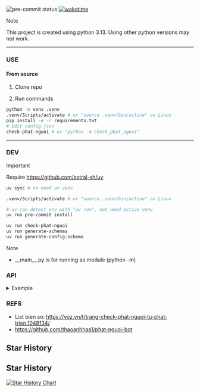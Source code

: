 ![pre-commit status](https://img.shields.io/github/actions/workflow/status/NTGNguyen/check-phat-nguoi/pre-commit.yml?style=for-the-badge&label=pre%20commit&branch=main&logo=precommit)
[![wakatime](https://wakatime.com/badge/github/NTGNguyen/check-phat-nguoi.svg?style=for-the-badge)](https://wakatime.com/badge/github/NTGNguyen/check-phat-nguoi)

> [!NOTE]
>
> This project is created using python 3.13. Using other python versions may not work.

---

### USE

#### From source

1. Clone repo

2. Run commands

```sh
python -m venv .venv
.venv/Scripts/activate # or "source .venv/bin/active" on Linux
pip install -e -r requirements.txt
# Edit config.json
check-phat-nguoi # or "python -m check_phat_nguoi"
```

---

### DEV

> [!IMPORTANT]
> Require https://github.com/astral-sh/uv

```sh
uv sync # no need uv venv

.venv/Scripts/activate # or "source .venv/bin/active" on Linux

# uv can detect env with "uv run", not need active venv
uv run pre-commit install

uv run check-phat-nguoi
uv run generate-schemas
uv run generate-config-schema
```

> [!NOTE]
>
> - \_\_main\_\_.py is for running as module (python -m)

### API

<details>
  <summary>
    Example
  </summary>

1. Example 1

```sh
curl --data '{"bienso": "60A64685"}' -X POST -H "Content-Type: application/json" https://api.checkphatnguoi.vn/phatnguoi | jq .
```

```json
{
  "status": 1,
  "msg": "",
  "data": [
    {
      "Biển kiểm soát": "60A64685",
      "Màu biển": "Nền mầu trắng, chữ và số màu đen",
      "Loại phương tiện": "Ô tô",
      "Thời gian vi phạm": "13:57, 07/10/2023",
      "Địa điểm vi phạm": "Km1716+005, Quốc lộ 1A - Bình Thuận",
      "Hành vi vi phạm": "12321.5.3.a.01.Điều khiển xe chạy quá tốc độ quy định từ 05 km/h đến dưới 10 km/h",
      "Trạng thái": "Chưa xử phạt",
      "Đơn vị phát hiện vi phạm": "ĐỘI TT, ĐTGQTNGT VÀ XLVP - PHÒNG CSGT BÌNH THUẬN",
      "Nơi giải quyết vụ việc": [
        "1. ĐỘI TT, ĐTGQTNGT VÀ XLVP - PHÒNG CSGT BÌNH THUẬN",
        "Địa chỉ: 115 Tôn Đức Thắng, TP. Phan Thiết",
        "Số điện thoại liên hệ: 0693.428184",
        "2. Đội Cảnh sát giao thông, Trật tự - Công an huyện Trảng Bom - Tỉnh Đồng Nai",
        "Địa chỉ: Huyện Trảng Bom"
      ]
    }
  ],
  "data_info": {
    "total": 1,
    "chuaxuphat": 1,
    "daxuphat": 0,
    "latest": "12:41 22/12/2024"
  }
}
```

2. Example 2

```sh
curl --data '{"bienso": "98A56604"}' -X POST -H "Content-Type: application/json" https://api.checkphatnguoi.vn/phatnguoi | jq .
```

```json
{
  "status": 1,
  "msg": "",
  "data": [
    {
      "Biển kiểm soát": "98A-566.04",
      "Màu biển": "Nền mầu trắng, chữ và số màu đen",
      "Loại phương tiện": "Ô tô",
      "Thời gian vi phạm": "11:09, 09/07/2023",
      "Địa điểm vi phạm": "Ngã 4 Xương Giang - Vương Văn Trà - Quang Trung, Phường Trần Phú, Thành phố Bắc Giang, Tỉnh Bắc Giang",
      "Hành vi vi phạm": "12321.5.5.a.01.Không chấp hành hiệu lệnh của đèn tín hiệu giao thông",
      "Trạng thái": "Chưa xử phạt",
      "Đơn vị phát hiện vi phạm": "Đội Cảnh sát giao thông, Trật tự - Công an thành phố Bắc Giang - Tỉnh Bắc Giang",
      "Nơi giải quyết vụ việc": [
        "1. Đội Cảnh sát giao thông, Trật tự - Công an thành phố Bắc Giang - Tỉnh Bắc Giang",
        "Địa chỉ: số 384 đường Xương Giang, phường Ngô Quyền",
        "Số điện thoại liên hệ: 0911595121"
      ]
    }
  ],
  "data_info": {
    "total": 1,
    "chuaxuphat": 1,
    "daxuphat": 0,
    "latest": "17:54 19/10/2024"
  }
}
```

3. Example 3

```sh
curl --data '{"bienso": "30F88251"}' -X POST -H "Content-Type: application/json" https://api.checkphatnguoi.vn/phatnguoi | jq .
```

```json
{
  "status": 1,
  "msg": "",
  "data": [
    {
      "Biển kiểm soát": "30F-882.51",
      "Màu biển": "Nền mầu trắng, chữ và số màu đen",
      "Loại phương tiện": "Ô tô",
      "Thời gian vi phạm": "10:21, 09/07/2023",
      "Địa điểm vi phạm": "Km 82+400, QL37, Xã Việt Tiến, Thị xã Việt Yên, Tỉnh Bắc Giang",
      "Hành vi vi phạm": "12321.5.6.a.01.Điều khiển xe chạy quá tốc độ quy định trên 20 km/h đến 35 km/h",
      "Trạng thái": "Chưa xử phạt",
      "Đơn vị phát hiện vi phạm": "Đội Cảnh sát giao thông, Trật tự - Công an thị xã Việt Yên - Tỉnh Bắc Giang",
      "Nơi giải quyết vụ việc": [
        "1. Đội Cảnh sát giao thông, Trật tự - Công an thị xã Việt Yên - Tỉnh Bắc Giang",
        "Địa chỉ: Thị xã Việt Yên",
        "2. Đội Cảnh sát giao thông, Trật tự - Công an quận Hai Bà Trưng - Thành phố Hà Nội"
      ]
    },
    {
      "Biển kiểm soát": "30F-882.51",
      "Màu biển": "Nền mầu trắng, chữ và số màu đen",
      "Loại phương tiện": "Ô tô",
      "Thời gian vi phạm": "11:32, 09/07/2023",
      "Địa điểm vi phạm": "Ngã 4 Xương Giang - Vương Văn Trà - Quang Trung, phường Trần Phú, thành phố Bắc Giang",
      "Hành vi vi phạm": "Điều khiển xe rẽ trái tại nơi có biển báo hiệu có nội dung cấm rẽ trái đối với loại phương tiện đang điều khiển",
      "Trạng thái": "Chưa xử phạt",
      "Đơn vị phát hiện vi phạm": "CA Thành phố Bắc Giang, Bắc Giang",
      "Nơi giải quyết vụ việc": [
        "1. CA Thành phố Bắc Giang, Bắc Giang",
        "Địa chỉ: Số 384 đường Xương Giang, phường Ngô Quyền, TP. Bắc Giang",
        "Số điện thoại liên hệ: 0911595121"
      ]
    },
    {
      "Biển kiểm soát": "30F-882.51",
      "Màu biển": "Nền mầu trắng, chữ và số màu đen",
      "Loại phương tiện": "Ô tô",
      "Thời gian vi phạm": "08:44, 21/12/2021",
      "Địa điểm vi phạm": "Km208+920",
      "Hành vi vi phạm": "Điều khiển xe chạy quá tốc độ quy định từ 10km/h đến 20 km/h",
      "Trạng thái": "Đã xử phạt",
      "Đơn vị phát hiện vi phạm": "Đội TTKSGTĐB số 1, Phòng 8 - Cục Cảnh sát giao thông",
      "Nơi giải quyết vụ việc": [
        "1. Đội TTKSGTĐB số 1, Phòng 8 - Cục Cảnh sát giao thông",
        "Địa chỉ: Đội TTKSGTĐB cao tốc số 1",
        "Số điện thoại liên hệ: 02435816399"
      ]
    },
    {
      "Biển kiểm soát": "30F-882.51",
      "Màu biển": "Nền mầu trắng, chữ và số màu đen",
      "Loại phương tiện": "Ô tô",
      "Thời gian vi phạm": "15:58, 23/04/2021",
      "Địa điểm vi phạm": "Nội Bài - Lào Cai",
      "Hành vi vi phạm": "Điều khiển xe chạy quá tốc độ quy định từ 10km/h đến 20 km/h",
      "Trạng thái": "Đã xử phạt",
      "Đơn vị phát hiện vi phạm": "Đội TTKSGTĐB số 1, Phòng 8 - Cục Cảnh sát giao thông",
      "Nơi giải quyết vụ việc": [
        "1. Đội TTKSGTĐB số 1, Phòng 8 - Cục Cảnh sát giao thông",
        "Địa chỉ: Đội TTKSGTĐB cao tốc số 1",
        "Số điện thoại liên hệ: 02435816399"
      ]
    }
  ],
  "data_info": {
    "total": 4,
    "chuaxuphat": 2,
    "daxuphat": 2,
    "latest": "19:53 01/06/2024"
  }
}
```

4. Example 4

```sh
curl --data '{"bienso": "59XB00000"}' -X POST -H "Content-Type: application/json" https://api.checkphatnguoi.vn/phatnguoi | jq .
```

```json
{
  "status": 2,
  "data": null
}
```

</details>

### REFS

- List bien so: https://voz.vn/t/trang-check-phat-nguoi-tu-phat-trien.1048134/
- https://github.com/thaoanhhaa1/phat-nguoi-bot

## Star History

## Star History

<a href="https://star-history.com/#NTGNguyen/check-phat-nguoi&Date">
 <picture>
   <source media="(prefers-color-scheme: dark)" srcset="https://api.star-history.com/svg?repos=NTGNguyen/check-phat-nguoi&type=Date&theme=dark" />
   <source media="(prefers-color-scheme: light)" srcset="https://api.star-history.com/svg?repos=NTGNguyen/check-phat-nguoi&type=Date" />
   <img alt="Star History Chart" src="https://api.star-history.com/svg?repos=NTGNguyen/check-phat-nguoi&type=Date" />
 </picture>
</a>
